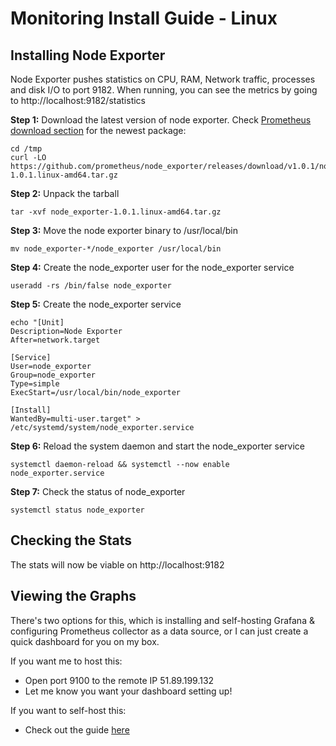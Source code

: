 # Monitoring Install Guide - Linux

## Installing Node Exporter
Node Exporter pushes statistics on CPU, RAM, Network traffic, processes and disk I/O to port 9182. When running, you can see the metrics by going to http://localhost:9182/statistics

**Step 1:** Download the latest version of node exporter. Check [Prometheus download section](https://prometheus.io/download/) for the newest package:

    cd /tmp
    curl -LO https://github.com/prometheus/node_exporter/releases/download/v1.0.1/node_exporter-1.0.1.linux-amd64.tar.gz

**Step 2:** Unpack the tarball

    tar -xvf node_exporter-1.0.1.linux-amd64.tar.gz
**Step 3:** Move the node exporter binary to /usr/local/bin

    mv node_exporter-*/node_exporter /usr/local/bin
**Step 4:** Create the node_exporter user for the node_exporter service

    useradd -rs /bin/false node_exporter
**Step 5:** Create the node_exporter service

    echo "[Unit]
    Description=Node Exporter
    After=network.target
    
    [Service]
    User=node_exporter
    Group=node_exporter
    Type=simple
    ExecStart=/usr/local/bin/node_exporter
    
    [Install]
    WantedBy=multi-user.target" > /etc/systemd/system/node_exporter.service
**Step 6:** Reload the system daemon and start the node_exporter service

    systemctl daemon-reload && systemctl --now enable node_exporter.service
**Step 7:** Check the status of node_exporter

    systemctl status node_exporter

## Checking the Stats
The stats will now be viable on http://localhost:9182 

## Viewing the Graphs 
There's two options for this, which is installing and self-hosting Grafana & configuring Prometheus collector as a data source, or I can just create a quick dashboard for you on my box. 

If you want me to host this: 
 - Open port 9100 to the remote IP 51.89.199.132
 - Let me know you want your dashboard setting up!


If you want to self-host this: 
 - Check out the guide [here](https://devconnected.com/how-to-setup-grafana-and-prometheus-on-linux/)
